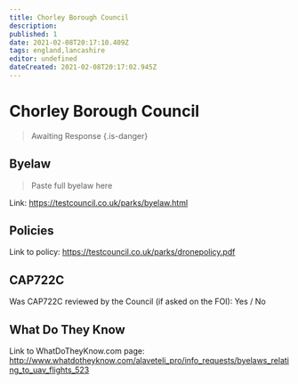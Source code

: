 ```yaml
---
title: Chorley Borough Council
description:
published: 1
date: 2021-02-08T20:17:10.409Z
tags: england,lancashire
editor: undefined
dateCreated: 2021-02-08T20:17:02.945Z
---
```


# Chorley Borough Council
>  Awaiting Response
> {.is-danger}

## Byelaw
> Paste full byelaw here

Link:
https://testcouncil.co.uk/parks/byelaw.html

## Policies
Link to policy:
https://testcouncil.co.uk/parks/dronepolicy.pdf

## CAP722C

Was CAP722C reviewed by the Council (if asked on the FOI): Yes / No

## What Do They Know

Link to WhatDoTheyKnow.com page:
http://www.whatdotheyknow.com/alaveteli_pro/info_requests/byelaws_relating_to_uav_flights_523

